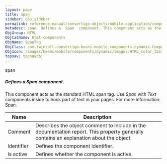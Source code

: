 ```yaml
---
layout: page
title: Span
sidebar: c8o_sidebar
permalink: reference-manual/convertigo-objects/mobile-application/components/html-components/span/
metadesc: span  Defines a  Span  component. This component acts as the standard HTML span tag. Use  Span  with  Text  components inside to hook part of text in 
ObjGroup: HTML
ObjCatName: html-components
ObjName: SpanTag
ObjClass: com.twinsoft.convertigo.beans.mobile.components.dynamic.ComponentManager$1
ObjIcon: /images/beans/mobile/components/dynamic/images/HTML_color_32x32.png
topnav: topnavobj
---
```

span
##### Defines a <i>Span</i> component.
This component acts as the standard HTML span tag.
Use <i>Span</i> with <i>Text</i> components inside to hook part of text in your pages.
 For more information: <a href='https://www.w3schools.com/tags/tag_span.asp' target='_blank'>Span</a>.

Name | Description 
--- | ---
Comment | Describes the object comment to include in the documentation report.  This property generally contains an explanation about the object. 
Identifier | Defines the component identifier.  
Is active | Defines whether the component is active. 


